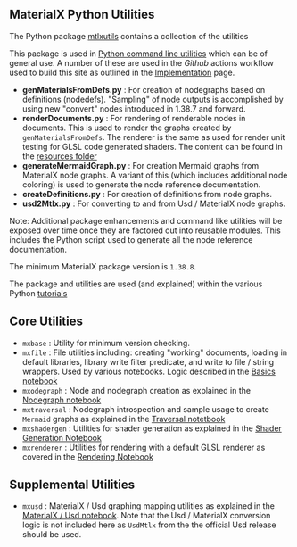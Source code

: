## MaterialX Python Utilities

The Python package <a href="https://github.com/kwokcb/MaterialX_Learn/tree/main/pymaterialx/mtlxutils/" target="_blank">mtlxutils</a>
contains a collection of the utilities

This package is used in [Python command line
utilities](https://github.com/kwokcb/MaterialX_Learn/tree/main/pymaterialx) which can be of general use. A number of these are used in the *Github* actions workflow used to build this site as outlined in the
[Implementation](implementation.html) page.

-   **genMaterialsFromDefs.py** : For creation of nodegraphs based on definitions (nodedefs). "Sampling" of node outputs is accomplished by using new "convert" nodes introduced in 1.38.7 and forward.
-   **renderDocuments.py** : For rendering of renderable nodes in documents. This is used to render the graphs created by `genMaterialsFromDefs`. The renderer is the same as used for render unit testing for GLSL code generated shaders. The content can be found in the [resources folder](https://github.com/kwokcb/MaterialX_Learn/tree/main/resources/mtlx/nodedef_materials)
-   **generateMermaidGraph.py** : For creation Mermaid graphs from MaterialX node graphs. A variant of this (which includes additional node coloring) is used to generate the node reference documentation.
-   **createDefinitions.py** : For creation of definitions from node graphs.
-   **usd2Mtlx.py** : For converting to and from Usd / MaterialX node graphs.

Note: Additional package enhancements and command like utilities will be exposed over time once they are factored out into reusable modules. This includes the Python script used to generate all the node reference
documentation.

The minimum MaterialX package version is `1.38.8`.

The package and utilities are used (and explained) within the various Python [tutorials](https://kwokcb.github.io/MaterialX_Learn/documents/jupyter_example.html)

## Core Utilities

-   `mxbase` : Utility for minimum version checking.
-   `mxfile` : File utilities including: creating "working" documents, loading in default libraries, library write filter predicate, and write to file / string wrappers. Used by various notebooks. Logic described in the [Basics notebook](https://github.com/kwokcb/MaterialX_Learn/tree/main/pymaterialx/mtlx_basics_notebook.ipynb)
-   `mxodegraph` : Node and nodegraph creation as explained in the [Nodegraph notebook](https://github.com/kwokcb/MaterialX_Learn/tree/main/pymaterialx/mtlx_graphs_notebook.ipynb)
-   `mxtraversal` : Nodegraph introspection and sample usage to create `Mermaid` graphs as explained in the [Traversal notetbook](https://github.com/kwokcb/MaterialX_Learn/tree/main/pymaterialx/mtlx_traversal_notebook.ipynb)
-   `mxshadergen` : Utilities for shader generation as explained in the [Shader Generation Notebook](https://github.com/kwokcb/MaterialX_Learn/blob/main/pymaterialx/mtlx_shadergen_notebook.ipynb)
-   `mxrenderer` : Utilities for rendering with a default GLSL renderer as covered in the [Rendering Notebook](https://github.com/kwokcb/MaterialX_Learn/blob/main/pymaterialx/mtlx_render_notebook.ipynb)

## Supplemental Utilities

-   `mxusd` : MaterialX / Usd graphing mapping utilities as explained in the [MaterialX / Usd notebook](https://github.com/kwokcb/MaterialX_Learn/tree/main/pymaterialx/mtlx_usd_notebook.ipynb).
    Note that the Usd / MaterialX conversion logic is not included here as `UsdMtlx` from the the official Usd release should be used.
